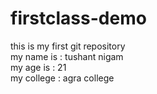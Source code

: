 # firstclass-demo
this is my first git repository
<br>
my name is : tushant nigam
<br>
my age is :  21
<br>
my college : agra college
